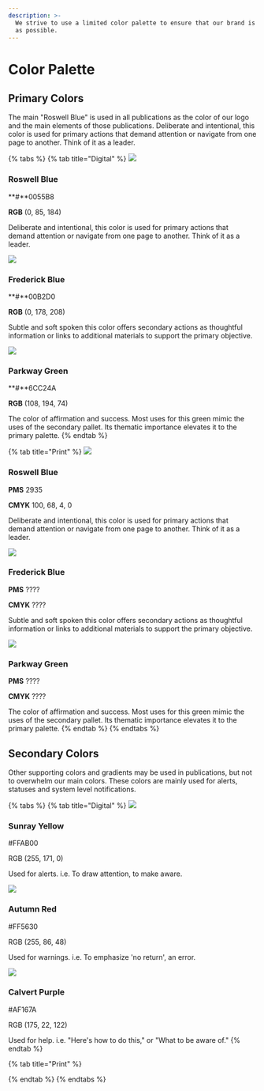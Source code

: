 ```yaml
---
description: >-
  We strive to use a limited color palette to ensure that our brand is as strong
  as possible.
---
```


# Color Palette

## Primary Colors

The main "Roswell Blue" is used in all publications as the color of our logo and the main elements of those publications. Deliberate and intentional, this color is used for primary actions that demand attention or navigate from one page to another. Think of it as a leader.

{% tabs %}
{% tab title="Digital" %}
![](../.gitbook/assets/roswell-blue.png)

### Roswell Blue

**\#**0055B8

**RGB** \(0, 85, 184\)

Deliberate and intentional, this color is used for primary actions that demand attention or navigate from one page to another. Think of it as a leader.



![](../.gitbook/assets/frederick-blue%20%281%29.png)

### Frederick Blue

**\#**00B2D0

**RGB** \(0, 178, 208\)

Subtle and soft spoken this color offers secondary actions as thoughtful information or links to additional materials to support the primary objective.



![](../.gitbook/assets/parkway-green%20%281%29.png)

### Parkway Green

**\#**6CC24A

**RGB** \(108, 194, 74\)

The color of affirmation and success. Most uses for this green mimic the uses of the secondary pallet. Its thematic importance elevates it to the primary palette.
{% endtab %}

{% tab title="Print" %}
![](../.gitbook/assets/roswell-blue%20%281%29.png)

### Roswell Blue

**PMS** 2935

**CMYK** 100, 68, 4, 0

Deliberate and intentional, this color is used for primary actions that demand attention or navigate from one page to another. Think of it as a leader.



![](../.gitbook/assets/frederick-blue.png)

### Frederick Blue

**PMS** ????

**CMYK** ????

Subtle and soft spoken this color offers secondary actions as thoughtful information or links to additional materials to support the primary objective.



![](../.gitbook/assets/parkway-green.png)

### Parkway Green

**PMS** ????

**CMYK** ????

The color of affirmation and success. Most uses for this green mimic the uses of the secondary pallet. Its thematic importance elevates it to the primary palette.
{% endtab %}
{% endtabs %}

## Secondary Colors

Other supporting colors and gradients may be used in publications, but not to overwhelm our main colors. These colors are mainly used for alerts, statuses and system level notifications.

{% tabs %}
{% tab title="Digital" %}
![](../.gitbook/assets/sunray-yellow.png)

### Sunray Yellow

\#FFAB00

RGB \(255, 171, 0\)

Used for alerts. i.e. To draw attention, to make aware.



![](../.gitbook/assets/autumn-red.png)

### Autumn Red

\#FF5630

RGB \(255, 86, 48\)

Used for warnings. i.e. To emphasize 'no return', an error.



![](../.gitbook/assets/calvert-putple.png)

### Calvert Purple

\#AF167A

RGB \(175, 22, 122\)

Used for help. i.e. "Here's how to do this," or "What to be aware of."
{% endtab %}

{% tab title="Print" %}

{% endtab %}
{% endtabs %}

